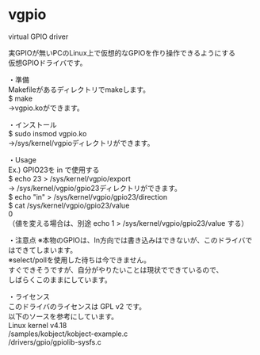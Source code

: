 # vgpio
virtual GPIO driver

実GPIOが無いPCのLinux上で仮想的なGPIOを作り操作できるようにする  
仮想GPIOドライバです。

・準備  
Makefileがあるディレクトリでmakeします。  
$ make  
→vgpio.koができます。  

・インストール  
$ sudo insmod vgpio.ko  
→/sys/kernel/vgpioディレクトリができます。

・Usage  
Ex.) GPIO23を in で使用する  
$ echo 23 > /sys/kernel/vgpio/export  
→ /sys/kernel/vgpio/gpio23ディレクトリができます。  
$ echo "in" > /sys/kernel/vgpio/gpio23/direction  
$ cat /sys/kernel/vgpio/gpio23/value  
0  
（値を変える場合は、別途 echo 1 > /sys/kernel/vgpio/gpio23/value する）  

・注意点
※本物のGPIOは、In方向では書き込みはできないが、このドライバではできてしまいます。  
※select/pollを使用した待ちは今できません。  
すぐできそうですが、自分がやりたいことは現状でできているので、  
しばらくこのままにしています。  

・ライセンス  
このドライバのライセンスは GPL v2 です。  
以下のソースを参考にしています。  
Linux kernel v4.18  
/samples/kobject/kobject-example.c  
/drivers/gpio/gpiolib-sysfs.c  
